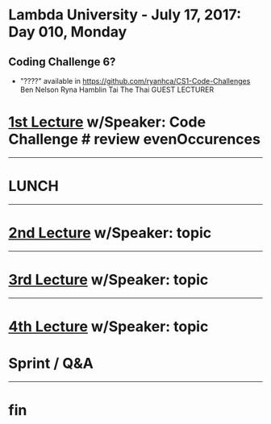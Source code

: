 # Lambda University - July 17, 2017: Day 010, Monday
## Coding Challenge 6?
- "????" available in https://github.com/ryanhca/CS1-Code-Challenges
Ben Nelson
Ryna Hamblin
Tai The Thai
GUEST LECTURER
# [1st Lecture](URL) w/Speaker: Code Challenge # review evenOccurences

***
# LUNCH
***

# [2nd Lecture](URL) w/Speaker: topic

***

# [3rd Lecture](URL) w/Speaker: topic

***

# [4th Lecture](URL) w/Speaker: topic

# Sprint / Q&A

***

# fin
